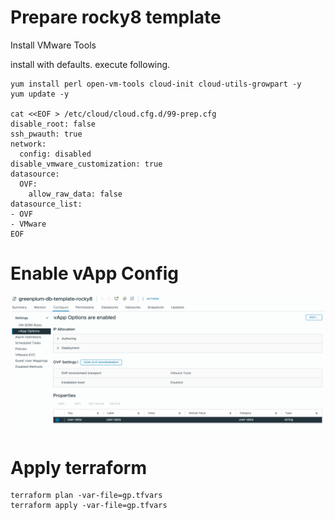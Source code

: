 # Prepare rocky8 template

Install VMware Tools

install with defaults. execute following.

```
yum install perl open-vm-tools cloud-init cloud-utils-growpart -y
yum update -y

cat <<EOF > /etc/cloud/cloud.cfg.d/99-prep.cfg
disable_root: false
ssh_pwauth: true
network:
  config: disabled
disable_vmware_customization: true
datasource:
  OVF:
    allow_raw_data: false
datasource_list:
- OVF
- VMware
EOF
```

# Enable vApp Config

![img.png](img.png)

# Apply terraform
```
terraform plan -var-file=gp.tfvars
terraform apply -var-file=gp.tfvars
```

